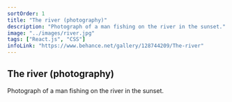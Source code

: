 ```yaml
---
sortOrder: 1
title: "The river (photography)"
description: "Photograph of a man fishing on the river in the sunset."
image: "../images/river.jpg"
tags: ["React.js", "CSS"]
infoLink: "https://www.behance.net/gallery/128744209/The-river"
---
```


## The river (photography)

Photograph of a man fishing on the river in the sunset.
